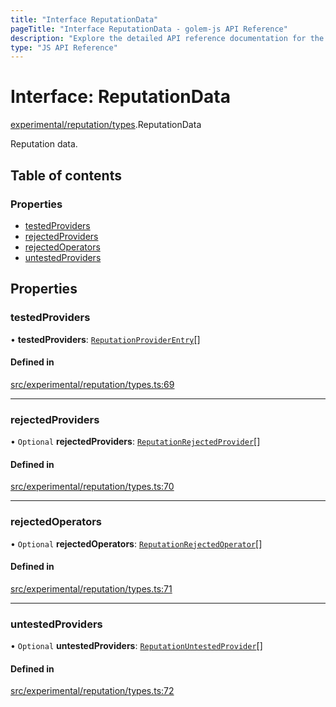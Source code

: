 ```yaml
---
title: "Interface ReputationData"
pageTitle: "Interface ReputationData - golem-js API Reference"
description: "Explore the detailed API reference documentation for the Interface ReputationData within the golem-js SDK for the Golem Network."
type: "JS API Reference"
---
```

# Interface: ReputationData

[experimental/reputation/types](../modules/experimental_reputation_types).ReputationData

Reputation data.

## Table of contents

### Properties

- [testedProviders](experimental_reputation_types.ReputationData#testedproviders)
- [rejectedProviders](experimental_reputation_types.ReputationData#rejectedproviders)
- [rejectedOperators](experimental_reputation_types.ReputationData#rejectedoperators)
- [untestedProviders](experimental_reputation_types.ReputationData#untestedproviders)

## Properties

### testedProviders

• **testedProviders**: [`ReputationProviderEntry`](experimental_reputation_types.ReputationProviderEntry)[]

#### Defined in

[src/experimental/reputation/types.ts:69](https://github.com/golemfactory/golem-js/blob/ed1cf1df/src/experimental/reputation/types.ts#L69)

___

### rejectedProviders

• `Optional` **rejectedProviders**: [`ReputationRejectedProvider`](experimental_reputation_types.ReputationRejectedProvider)[]

#### Defined in

[src/experimental/reputation/types.ts:70](https://github.com/golemfactory/golem-js/blob/ed1cf1df/src/experimental/reputation/types.ts#L70)

___

### rejectedOperators

• `Optional` **rejectedOperators**: [`ReputationRejectedOperator`](experimental_reputation_types.ReputationRejectedOperator)[]

#### Defined in

[src/experimental/reputation/types.ts:71](https://github.com/golemfactory/golem-js/blob/ed1cf1df/src/experimental/reputation/types.ts#L71)

___

### untestedProviders

• `Optional` **untestedProviders**: [`ReputationUntestedProvider`](experimental_reputation_types.ReputationUntestedProvider)[]

#### Defined in

[src/experimental/reputation/types.ts:72](https://github.com/golemfactory/golem-js/blob/ed1cf1df/src/experimental/reputation/types.ts#L72)
